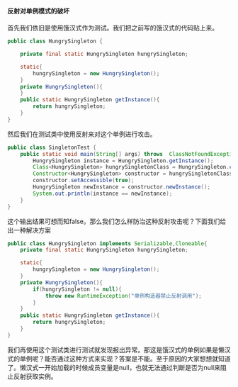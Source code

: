 #### 反射对单例模式的破坏

首先我们依旧是使用饿汉式作为测试。我们把之前写的饿汉式的代码贴上来。
```java
public class HungrySingleton {

    private final static HungrySingleton hungrySingleton;

    static{
        hungrySingleton = new HungrySingleton();
    }
    private HungrySingleton(){
    }
    public static HungrySingleton getInstance(){
        return hungrySingleton;
    }
}
```
然后我们在测试类中使用反射来对这个单例进行攻击。

```java
public class SingletonTest {
    public static void main(String[] args) throws  ClassNotFoundException, NoSuchMethodException, IllegalAccessException {
        HungrySingleton instance = HungrySingleton.getInstance();
        Class<HungrySingleton> hungrySingletonClass = HungrySingleton.class;
        Constructor<HungrySingleton> constructor = hungrySingletonClass.getConstructor();
        constructor.setAccessible(true);
        HungrySingleton newInstance = constructor.newInstance();
        System.out.println(instance == newInstance);
    }
}

```
这个输出结果可想而知false。那么我们怎么样防治这种反射攻击呢？下面我们给出一种解决方案

```java
public class HungrySingleton implements Serializable,Cloneable{
    private final static HungrySingleton hungrySingleton;

    static{
        hungrySingleton = new HungrySingleton();
    }
    private HungrySingleton(){
        if(hungrySingleton != null){
            throw new RuntimeException("单例构造器禁止反射调用");
        }
    }
    public static HungrySingleton getInstance(){
        return hungrySingleton;
    }
}
```
我们再使用这个测试类进行测试就发现报出异常。那这是饿汉式的单例如果是懒汉式的单例呢？能否通过这种方式来实现？答案是不能。至于原因的大家想想就知道了。懒汉式一开始加载的时候成员变量是null，也就无法通过判断是否为null来阻止反射获取实例。

